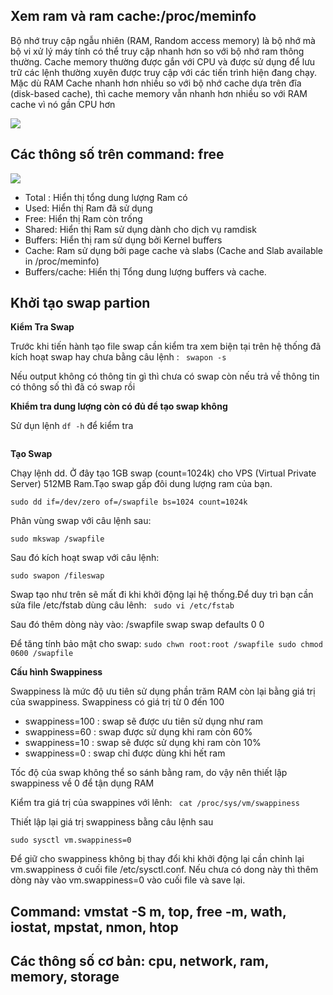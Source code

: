 ## Xem ram và ram cache:/proc/meminfo

Bộ nhớ truy cập ngẫu nhiên (RAM, Random access memory) là bộ nhớ mà bộ vi xử lý máy tính có thể truy cập nhanh hơn so với bộ nhớ ram thông thường. Cache memory thường được gắn với CPU và được sử dụng để lưu trữ các lệnh thường xuyên được truy cập với các tiến trình hiện đang chạy. Mặc dù RAM Cache nhanh hơn nhiều so với bộ nhớ cache dựa trên đĩa (disk-based cache), thì cache memory vẫn nhanh hơn nhiều so với RAM cache vì nó gần CPU hơn

<img src="https://i.imgur.com/1M245kD.png">

## Các thông số trên command: free

<img src="https://i.imgur.com/YD7BKse.png">

- Total : Hiển thị tổng dung lượng Ram có
- Used: Hiển thị Ram đã sử dụng
- Free: Hiển thị Ram còn trống
- Shared: Hiển thị Ram sử dụng dành cho dịch vụ ramdisk
- Buffers: Hiển thị ram sử dụng bởi Kernel buffers
- Cache: Ram sử dụng bởi page cache và slabs (Cache and Slab available in /proc/meminfo)
- Buffers/cache: Hiển thị Tổng dung lượng buffers và cache.


## Khởi tạo swap partion

**Kiểm Tra Swap**

Trước khi tiến hành tạo file swap cần kiểm tra xem biện tại trên hệ thống đã kích hoạt swap hay chưa bằng câu lệnh : ` swapon -s`

Nếu output không có thông tin gì thì chưa có swap còn nếu trả về thông tin có thông số thì đã có swap rồi

**Khiểm tra dung lượng còn có đủ để tạo swap không**

Sử dụn lệnh `df -h`  để kiểm tra

<img src="">

**Tạo Swap**

Chạy lệnh dd. Ở đây tạo 1GB swap (count=1024k) cho VPS (Virtual Private Server) 512MB Ram.Tạo swap gấp đôi dung lượng ram của bạn.

`sudo dd if=/dev/zero of=/swapfile bs=1024 count=1024k`

Phân vùng swap với câu lệnh sau:

`sudo mkswap /swapfile`

Sau đó kích hoạt swap với câu lệnh:

`sudo swapon /fileswap`

Swap tạo như trên sẽ mất đi khi khởi động lại hệ thống.Để duy trì bạn cần sửa file /etc/fstab dùng câu lênh: ` sudo vi /etc/fstab`

Sau đó thêm dòng này vào: /swapfile swap swap defaults 0 0

Để tăng tính bảo mật cho swap: `sudo chwn root:root /swapfile sudo chmod 0600 /swapfile`

**Cấu hình Swappiness**

Swappiness là mức độ ưu tiên sử dụng phần trăm RAM còn lại bằng giá trị của swappiness. Swappiness có giá trị từ 0 đến 100
- swappiness=100 : swap sẽ được ưu tiên sử dụng như ram
- swappiness=60 : swap được sử dụng khi ram còn 60%
- swappiness=10 : swap sẽ được sử dụng khi ram còn 10%
- swappiness=0 : swap chỉ được dùng khi hết ram

Tốc độ của swap không thể so sánh bằng ram, do vậy nên thiết lập swappiness về 0 để tận dụng RAM

Kiểm tra giá trị của swappines với lênh: ` cat /proc/sys/vm/swappiness`

Thiết lập lại giá trị swappiness bằng câu lệnh sau

`sudo sysctl vm.swappiness=0`

Để giữ cho swappiness không bị thay đổi khi khởi động lại cần chỉnh lại vm.swappiness ở cuối file /etc/sysctl.conf. Nếu chưa có dong này thì thêm dòng này vào vm.swappiness=0 vào cuối file và save lại.







## Command: vmstat -S m, top, free -m, wath, iostat, mpstat, nmon, htop

## Các thông số cơ bản: cpu, network, ram, memory, storage


